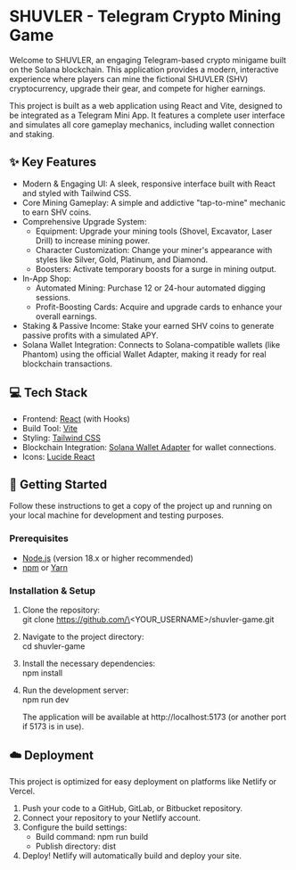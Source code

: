 # **SHUVLER \- Telegram Crypto Mining Game**

Welcome to SHUVLER, an engaging Telegram-based crypto minigame built on the Solana blockchain. This application provides a modern, interactive experience where players can mine the fictional SHUVLER (SHV) cryptocurrency, upgrade their gear, and compete for higher earnings.

This project is built as a web application using React and Vite, designed to be integrated as a Telegram Mini App. It features a complete user interface and simulates all core gameplay mechanics, including wallet connection and staking.

## **✨ Key Features**

* Modern & Engaging UI: A sleek, responsive interface built with React and styled with Tailwind CSS.  
* Core Mining Gameplay: A simple and addictive "tap-to-mine" mechanic to earn SHV coins.  
* Comprehensive Upgrade System:  
  * Equipment: Upgrade your mining tools (Shovel, Excavator, Laser Drill) to increase mining power.  
  * Character Customization: Change your miner's appearance with styles like Silver, Gold, Platinum, and Diamond.  
  * Boosters: Activate temporary boosts for a surge in mining output.  
* In-App Shop:  
  * Automated Mining: Purchase 12 or 24-hour automated digging sessions.  
  * Profit-Boosting Cards: Acquire and upgrade cards to enhance your overall earnings.  
* Staking & Passive Income: Stake your earned SHV coins to generate passive profits with a simulated APY.  
* Solana Wallet Integration: Connects to Solana-compatible wallets (like Phantom) using the official Wallet Adapter, making it ready for real blockchain transactions.

## **💻 Tech Stack**

* Frontend: [React](https://reactjs.org/) (with Hooks)  
* Build Tool: [Vite](https://vitejs.dev/)  
* Styling: [Tailwind CSS](https://tailwindcss.com/)  
* Blockchain Integration: [Solana Wallet Adapter](https://github.com/solana-labs/wallet-adapter) for wallet connections.  
* Icons: [Lucide React](https://lucide.dev/)

## **🚀 Getting Started**

Follow these instructions to get a copy of the project up and running on your local machine for development and testing purposes.

### **Prerequisites**

* [Node.js](https://nodejs.org/) (version 18.x or higher recommended)  
* [npm](https://www.npmjs.com/) or [Yarn](https://yarnpkg.com/)

### **Installation & Setup**

1. Clone the repository:  
   git clone https://github.com/\<YOUR\_USERNAME\>/shuvler-game.git

2. Navigate to the project directory:  
   cd shuvler-game

3. Install the necessary dependencies:  
   npm install

4. Run the development server:  
   npm run dev

   The application will be available at http://localhost:5173 (or another port if 5173 is in use).

## **☁️ Deployment**

This project is optimized for easy deployment on platforms like Netlify or Vercel.

1. Push your code to a GitHub, GitLab, or Bitbucket repository.  
2. Connect your repository to your Netlify account.  
3. Configure the build settings:  
   * Build command: npm run build  
   * Publish directory: dist  
4. Deploy\! Netlify will automatically build and deploy your site.